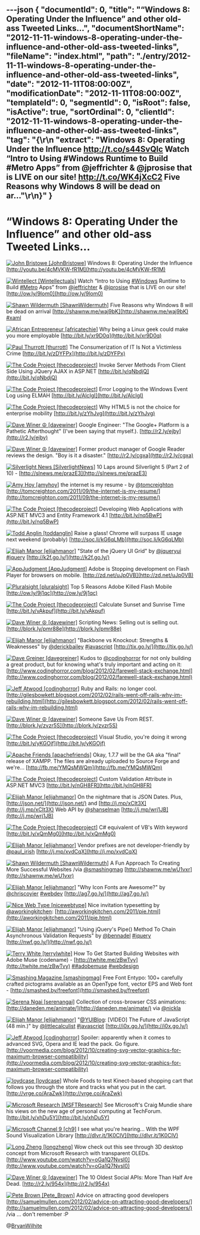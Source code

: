 ---json
{
  "documentId": 0,
  "title": "“Windows 8: Operating Under the Influence” and other old-ass Tweeted Links…",
  "documentShortName": "2012-11-11-windows-8-operating-under-the-influence-and-other-old-ass-tweeted-links",
  "fileName": "index.html",
  "path": "./entry/2012-11-11-windows-8-operating-under-the-influence-and-other-old-ass-tweeted-links",
  "date": "2012-11-11T08:00:00Z",
  "modificationDate": "2012-11-11T08:00:00Z",
  "templateId": 0,
  "segmentId": 0,
  "isRoot": false,
  "isActive": true,
  "sortOrdinal": 0,
  "clientId": "2012-11-11-windows-8-operating-under-the-influence-and-other-old-ass-tweeted-links",
  "tag": "{\r\n  \"extract\": \"Windows 8: Operating Under the Influence <http://t.co/s44SvQlc>   Watch “Intro to Using #Windows Runtime to Build #Metro Apps” from @jeffrichter & @jprosise that is LIVE on our site!  <http://t.co/WK4jXcC2>   Five Reasons why Windows 8 will be dead on ar...\"\r\n}"
}
---

# “Windows 8: Operating Under the Influence” and other old-ass Tweeted Links…

[<img alt="John Bristowe [JohnBristowe]" src="https://songhay.blob.core.windows.net/shared-social-twitter/JohnBristowe.jpeg">](http://bristowe.com/ "John Bristowe [JohnBristowe]") <span>Windows 8: Operating Under the Influence [http://youtu.be/4cMVKW-fR1M](http://youtu.be/4cMVKW-fR1M)</span>

[<img alt="Wintellect [Wintellectuals]" src="https://songhay.blob.core.windows.net/shared-social-twitter/Wintellectuals.jpeg">](http://www.wintellect.com/ "Wintellect [Wintellectuals]") <span>Watch “Intro to Using [#Windows](http://search.twitter.com/search?q=%23Windows) Runtime to Build [#Metro](http://search.twitter.com/search?q=%23Metro) Apps” from [@jeffrichter](http://twitter.com/jeffrichter) & [@jprosise](http://twitter.com/jprosise) that is LIVE on our site! [http://ow.ly/9lom0](http://ow.ly/9lom0)</span>

[<img alt="Shawn Wildermuth [ShawnWildermuth]" src="https://songhay.blob.core.windows.net/shared-social-twitter/ShawnWildermuth.jpeg">](http://wildermuth.com "Shawn Wildermuth [ShawnWildermuth]") <span>Five Reasons why Windows 8 will be dead on arrival [http://shawnw.me/waj9bK](http://shawnw.me/waj9bK) [#xaml](http://search.twitter.com/search?q=%23xaml)</span>

[<img alt="African Entrepreneur [africatechie]" src="https://songhay.blob.core.windows.net/shared-social-twitter/africatechie.jpg">](http://africanentrepreneur.blogspot.com/ "African Entrepreneur [africatechie]") <span>Why being a Linux geek could make you more employable [http://bit.ly/xr9D0q](http://bit.ly/xr9D0q)</span>

[<img alt="Paul Thurrott [thurrott]" src="https://songhay.blob.core.windows.net/shared-social-twitter/thurrott.jpeg">](http://www.winsupersite.com "Paul Thurrott [thurrott]") <span>The Consumerization of IT Is Not a Victimless Crime [http://bit.ly/zDYFPx](http://bit.ly/zDYFPx)</span>

[<img alt="The Code Project [thecodeproject]" src="https://songhay.blob.core.windows.net/shared-social-twitter/thecodeproject.png">](http://www.codeproject.com "The Code Project [thecodeproject]") <span>Invoke Server Methods From Client Side Using JQuery AJAX in ASP.NET [http://bit.ly/qNbdjQ](http://bit.ly/qNbdjQ)</span>

[<img alt="The Code Project [thecodeproject]" src="https://songhay.blob.core.windows.net/shared-social-twitter/thecodeproject.png">](http://www.codeproject.com "The Code Project [thecodeproject]") <span>Error Logging to the Windows Event Log using ELMAH [http://bit.ly/AlcIgI](http://bit.ly/AlcIgI)</span>

[<img alt="The Code Project [thecodeproject]" src="https://songhay.blob.core.windows.net/shared-social-twitter/thecodeproject.png">](http://www.codeproject.com "The Code Project [thecodeproject]") <span>Why HTML5 is not the choice for enterprise mobility [http://bit.ly/zYhJvg](http://bit.ly/zYhJvg)</span>

[<img alt="Dave Winer ☮ [davewiner]" src="https://songhay.blob.core.windows.net/shared-social-twitter/davewiner.jpeg">](http://davewiner.com/ "Dave Winer ☮ [davewiner]") <span>Google Engineer: "The Google+ Platform is a Pathetic Afterthought" (I've been saying that myself.). [http://r2.ly/ejby](http://r2.ly/ejby)</span>

[<img alt="Dave Winer ☮ [davewiner]" src="https://songhay.blob.core.windows.net/shared-social-twitter/davewiner.jpeg">](http://davewiner.com/ "Dave Winer ☮ [davewiner]") <span>Former product manager of Google Reader reviews the design. "Boy is it a disaster." [http://r2.ly/cgxa](http://r2.ly/cgxa)</span>

[<img alt="Silverlight News [SilverlightNews]" src="https://songhay.blob.core.windows.net/shared-social-twitter/SilverlightNews.png">](http://geekswithblogs.net/WynApseTechnicalMusings/ "Silverlight News [SilverlightNews]") <span>10 Laps around Silverlight 5 (Part 2 of 10) - [http://slnews.me/prazE3](http://slnews.me/prazE3)</span>

[<img alt="Amy Hoy [amyhoy]" src="https://songhay.blob.core.windows.net/shared-social-twitter/amyhoy.png">](http://www.unicornfree.com/about "Amy Hoy [amyhoy]") <span>the internet is my resume - by [@tomcreighton](http://twitter.com/tomcreighton) [http://tomcreighton.com/2011/09/the-internet-is-my-resume/](http://tomcreighton.com/2011/09/the-internet-is-my-resume/)</span>

[<img alt="The Code Project [thecodeproject]" src="https://songhay.blob.core.windows.net/shared-social-twitter/thecodeproject.png">](http://www.codeproject.com "The Code Project [thecodeproject]") <span>Developing Web Applications with ASP.NET MVC3 and Entity Framework 4.1 [http://bit.ly/nq5BwP](http://bit.ly/nq5BwP)</span>

[<img alt="Todd Anglin [toddanglin]" src="https://songhay.blob.core.windows.net/shared-social-twitter/toddanglin.png">](http://htmlui.com "Todd Anglin [toddanglin]") <span>Raise a glass! Chrome will surpass IE usage next weekend (probably) [http://soc.li/kG6qLMb](http://soc.li/kG6qLMb)</span>

[<img alt="Elijah Manor [elijahmanor]" src="https://songhay.blob.core.windows.net/shared-social-twitter/elijahmanor.jpeg">](http://elijahmanor.com "Elijah Manor [elijahmanor]") <span>"State of the jQuery UI Grid" by [@jqueryui](http://twitter.com/jqueryui) [#jquery](http://search.twitter.com/search?q=%23jquery) [http://k2f.go.ly/](http://k2f.go.ly/)</span>

[<img alt="AppJudgment [AppJudgment]" src="https://songhay.blob.core.windows.net/shared-social-twitter/AppJudgment.png">](http://revision3.com/appjudgment "AppJudgment [AppJudgment]") <span>Adobe is Stopping development on Flash Player for browsers on mobile. [http://zd.net/uJp0VB](http://zd.net/uJp0VB)</span>

[<img alt="Pluralsight [pluralsight]" src="https://songhay.blob.core.windows.net/shared-social-twitter/pluralsight.png">](http://pluralsight.com "Pluralsight [pluralsight]") <span>Top 5 Reasons Adobe Killed Flash Mobile [http://ow.ly/9j1qc](http://ow.ly/9j1qc)</span>

[<img alt="The Code Project [thecodeproject]" src="https://songhay.blob.core.windows.net/shared-social-twitter/thecodeproject.png">](http://www.codeproject.com "The Code Project [thecodeproject]") <span>Calculate Sunset and Sunrise Time [http://bit.ly/vAkpuf](http://bit.ly/vAkpuf)</span>

[<img alt="Dave Winer ☮ [davewiner]" src="https://songhay.blob.core.windows.net/shared-social-twitter/davewiner.jpeg">](http://davewiner.com/ "Dave Winer ☮ [davewiner]") <span>Scripting News: Selling out is selling out. [http://blork.ly/pmr88e](http://blork.ly/pmr88e)</span>

[<img alt="Elijah Manor [elijahmanor]" src="https://songhay.blob.core.windows.net/shared-social-twitter/elijahmanor.jpeg">](http://elijahmanor.com "Elijah Manor [elijahmanor]") <span>"Backbone vs Knockout: Strengths & Weaknesses" by [@derickbailey](http://twitter.com/derickbailey) [#javascript](http://search.twitter.com/search?q=%23javascript) [http://tix.go.ly/](http://tix.go.ly/)</span>

[<img alt="Dave Greiner [davegreiner]" src="https://songhay.blob.core.windows.net/shared-social-twitter/davegreiner.png">](http://www.campaignmonitor.com "Dave Greiner [davegreiner]") <span>Kudos to [@codinghorror](http://twitter.com/codinghorror) for not only building a great product, but for knowing what's truly important and acting on it: [http://www.codinghorror.com/blog/2012/02/farewell-stack-exchange.html](http://www.codinghorror.com/blog/2012/02/farewell-stack-exchange.html)</span>

[<img alt="Jeff Atwood [codinghorror]" src="https://songhay.blob.core.windows.net/shared-social-twitter/codinghorror.png">](http://www.codinghorror.com/blog "Jeff Atwood [codinghorror]") <span>Ruby and Rails: no longer cool. [http://gilesbowkett.blogspot.com/2012/02/rails-went-off-rails-why-im-rebuilding.html](http://gilesbowkett.blogspot.com/2012/02/rails-went-off-rails-why-im-rebuilding.html)</span>

[<img alt="Dave Winer ☮ [davewiner]" src="https://songhay.blob.core.windows.net/shared-social-twitter/davewiner.jpeg">](http://davewiner.com/ "Dave Winer ☮ [davewiner]") <span>Someone Save Us From REST. [http://blork.ly/zvzr5S](http://blork.ly/zvzr5S)</span>

[<img alt="The Code Project [thecodeproject]" src="https://songhay.blob.core.windows.net/shared-social-twitter/thecodeproject.png">](http://www.codeproject.com "The Code Project [thecodeproject]") <span>Visual Studio, you're doing it wrong [http://bit.ly/yKGOjf](http://bit.ly/yKGOjf)</span>

[<img alt="Apache Friends [apachefriends]" src="https://songhay.blob.core.windows.net/shared-social-twitter/apachefriends.jpg">](http://www.apachefriends.org "Apache Friends [apachefriends]") <span>Okay, 1.7.7 will be the GA aka "final" release of XAMPP. The files are already uploaded to Source Forge and we're... [http://fb.me/YMQsMWQm](http://fb.me/YMQsMWQm)</span>

[<img alt="The Code Project [thecodeproject]" src="https://songhay.blob.core.windows.net/shared-social-twitter/thecodeproject.png">](http://www.codeproject.com "The Code Project [thecodeproject]") <span>Custom Validation Attribute in ASP.NET MVC3 [http://bit.ly/nGH8FR](http://bit.ly/nGH8FR)</span>

[<img alt="Elijah Manor [elijahmanor]" src="https://songhay.blob.core.windows.net/shared-social-twitter/elijahmanor.jpeg">](http://elijahmanor.com "Elijah Manor [elijahmanor]") <span>On the nightmare that is JSON Dates. Plus, [http://json.net/](http://json.net/) and [http://j.mp/xCIt3X](http://j.mp/xCIt3X) Web API by [@shanselman](http://twitter.com/shanselman) [http://j.mp/wrj1JB](http://j.mp/wrj1JB)</span>

[<img alt="The Code Project [thecodeproject]" src="https://songhay.blob.core.windows.net/shared-social-twitter/thecodeproject.png">](http://www.codeproject.com "The Code Project [thecodeproject]") <span>C# equivalent of VB's With keyword [http://bit.ly/xQmMg0](http://bit.ly/xQmMg0)</span>

[<img alt="Elijah Manor [elijahmanor]" src="https://songhay.blob.core.windows.net/shared-social-twitter/elijahmanor.jpeg">](http://elijahmanor.com "Elijah Manor [elijahmanor]") <span>Vendor prefixes are not developer-friendly by [@paul_irish](http://twitter.com/paul_irish) [http://j.mp/xvdCqX](http://j.mp/xvdCqX)</span>

[<img alt="Shawn Wildermuth [ShawnWildermuth]" src="https://songhay.blob.core.windows.net/shared-social-twitter/ShawnWildermuth.jpeg">](http://wildermuth.com "Shawn Wildermuth [ShawnWildermuth]") <span>A Fun Approach To Creating More Successful Websites /via [@smashingmag](http://twitter.com/smashingmag) [http://shawnw.me/wU1vxr](http://shawnw.me/wU1vxr)</span>

[<img alt="Elijah Manor [elijahmanor]" src="https://songhay.blob.core.windows.net/shared-social-twitter/elijahmanor.jpeg">](http://elijahmanor.com "Elijah Manor [elijahmanor]") <span>"Why Icon Fonts are Awesome?" by [@chriscoyier](http://twitter.com/chriscoyier) [#webdev](http://search.twitter.com/search?q=%23webdev) [http://ag7.go.ly/](http://ag7.go.ly/)</span>

[<img alt="Nice Web Type [nicewebtype]" src="https://songhay.blob.core.windows.net/shared-social-twitter/nicewebtype.png">](http://nicewebtype.com "Nice Web Type [nicewebtype]") <span>Nice invitation typesetting by [@aworkingkitchen](http://twitter.com/aworkingkitchen): [http://aworkingkitchen.com/2011/pie.html](http://aworkingkitchen.com/2011/pie.html)</span>

[<img alt="Elijah Manor [elijahmanor]" src="https://songhay.blob.core.windows.net/shared-social-twitter/elijahmanor.jpeg">](http://elijahmanor.com "Elijah Manor [elijahmanor]") <span>"Using jQuery's Pipe() Method To Chain Asynchronous Validation Requests" by [@bennadel](http://twitter.com/bennadel) [#jquery](http://search.twitter.com/search?q=%23jquery) [http://nwf.go.ly/](http://nwf.go.ly/)</span>

[<img alt="Terry White [terrylwhite]" src="https://songhay.blob.core.windows.net/shared-social-twitter/terrylwhite.jpeg">](http://terrywhite.com "Terry White [terrylwhite]") <span>How To Get Started Building Websites with Adobe Muse (codename) - [http://twhite.me/zBwTvy](http://twhite.me/zBwTvy) [##adobemuse](http://search.twitter.com/search?q=%23#adobemuse) [#webdesign](http://search.twitter.com/search?q=%23webdesign)</span>

[<img alt="Smashing Magazine [smashingmag]" src="https://songhay.blob.core.windows.net/shared-social-twitter/smashingmag.png">](http://www.smashingmagazine.com "Smashing Magazine [smashingmag]") <span>Free Font Entypo: 100+ carefully crafted pictograms available as an OpenType font, vector EPS and Web font - [http://smashed.by/freefont](http://smashed.by/freefont)</span>

[<img alt="Serena Ngai [serenangai]" src="https://songhay.blob.core.windows.net/shared-social-twitter/serenangai.jpeg">](http://about.me/serenangai "Serena Ngai [serenangai]") <span>Collection of cross-browser CSS animations: [http://daneden.me/animate/](http://daneden.me/animate/) via [@nickla](http://twitter.com/nickla)</span>

[<img alt="Elijah Manor [elijahmanor]" src="https://songhay.blob.core.windows.net/shared-social-twitter/elijahmanor.jpeg">](http://elijahmanor.com "Elijah Manor [elijahmanor]") <span>"[@YUIBlog](http://twitter.com/YUIBlog): [VIDEO] The Future of JavaScript (48 min.)" by [@littlecalculist](http://twitter.com/littlecalculist) [#javascript](http://search.twitter.com/search?q=%23javascript) [http://i0x.go.ly/](http://i0x.go.ly/)</span>

[<img alt="Jeff Atwood [codinghorror]" src="https://songhay.blob.core.windows.net/shared-social-twitter/codinghorror.png">](http://www.codinghorror.com/blog "Jeff Atwood [codinghorror]") <span>Spoiler: apparently when it comes to advanced SVG, Opera and IE lead the pack. Go figure. [http://voormedia.com/blog/2012/10/creating-svg-vector-graphics-for-maximum-browser-compatibility](http://voormedia.com/blog/2012/10/creating-svg-vector-graphics-for-maximum-browser-compatibility)</span>

[<img alt="loydcase [loydcase]" src="https://songhay.blob.core.windows.net/shared-social-twitter/loydcase.jpeg">](http://www.pcworld.com "loydcase [loydcase]") <span>Whole Foods to test Kinect-based shopping cart that follows you through the store and tracks what you put in the cart. [http://vrge.co/AraZwk](http://vrge.co/AraZwk)</span>

[<img alt="Microsoft Research [MSFTResearch]" src="https://songhay.blob.core.windows.net/shared-social-twitter/MSFTResearch.png">](http://research.microsoft.com "Microsoft Research [MSFTResearch]") <span>See Microsoft's Craig Mundie share his views on the new age of personal computing at TechForum. [http://bit.ly/xhDu5Y](http://bit.ly/xhDu5Y)</span>

[<img alt="Microsoft Channel 9 [ch9]" src="https://songhay.blob.core.windows.net/shared-social-twitter/ch9.png">](http://channel9.msdn.com "Microsoft Channel 9 [ch9]") <span>I see what you're hearing... With the WPF Sound Visualization Library [http://dlvr.it/1K0ClV](http://dlvr.it/1K0ClV)</span>

[<img alt="Long Zheng [longzheng]" src="https://songhay.blob.core.windows.net/shared-social-twitter/longzheng.jpeg">](http://www.istartedsomething.com "Long Zheng [longzheng]") <span>Wow check out this see through 3D desktop concept from Microsoft Research with transparent OLEDs. [http://www.youtube.com/watch?v=oGa1Q7NvsI0](http://www.youtube.com/watch?v=oGa1Q7NvsI0)</span>

[<img alt="Dave Winer ☮ [davewiner]" src="https://songhay.blob.core.windows.net/shared-social-twitter/davewiner.jpeg">](http://davewiner.com/ "Dave Winer ☮ [davewiner]") <span>The 10 Oldest Social APIs: More Than Half Are Dead. [http://r2.ly/954x](http://r2.ly/954x)</span>

[<img alt="Pete Brown [Pete_Brown]" src="https://songhay.blob.core.windows.net/shared-social-twitter/Pete_Brown.jpg">](http://10rem.net "Pete Brown [Pete_Brown]") <span>Advice on attracting good developers [http://samuelmullen.com/2012/02/advice-on-attracting-good-developers/](http://samuelmullen.com/2012/02/advice-on-attracting-good-developers/) /via ... don't remember :P</span>

@[BryanWilhite](https://twitter.com/BryanWilhite)
